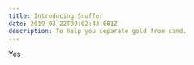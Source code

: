 ```yaml
---
title: Introducing Snuffer
date: 2019-03-22T09:02:43.081Z
description: To help you separate gold from sand.
---
```

Yes
